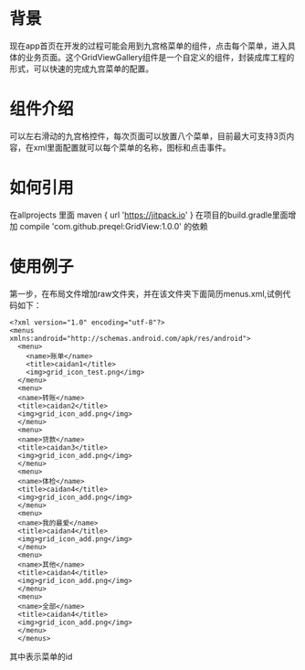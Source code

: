 # 背景
现在app首页在开发的过程可能会用到九宫格菜单的组件，点击每个菜单，进入具体的业务页面。这个GridViewGallery组件是一个自定义的组件，封装成库工程的形式，可以快速的完成九宫菜单的配置。
# 组件介绍
可以左右滑动的九宫格控件，每次页面可以放置八个菜单，目前最大可支持3页内容，在xml里面配置就可以每个菜单的名称，图标和点击事件。
# 如何引用
在allprojects 里面 maven { url 'https://jitpack.io' }
在项目的build.gradle里面增加 compile 'com.github.preqel:GridView:1.0.0' 的依赖
# 使用例子
第一步，在布局文件增加raw文件夹，并在该文件夹下面简历menus.xml,试例代码如下：
```
<?xml version="1.0" encoding="utf-8"?>
<menus    xmlns:android="http://schemas.android.com/apk/res/android">    
  <menu>   
    <name>账单</name>            
    <title>caidan1</title>        
    <img>grid_icon_test.png</img>    
  </menu>    
  <menu>      
  <name>转账</name>        
  <title>caidan2</title>       
  <img>grid_icon_add.png</img>    
  </menu>    
  <menu>        
  <name>贷款</name>       
  <title>caidan3</title>       
  <img>grid_icon_add.png</img>    
  </menu>   
  <menu>        
  <name>体检</name>       
  <title>caidan4</title>       
  <img>grid_icon_add.png</img>   
  </menu>  
  <menu>       
  <name>我的最爱</name>      
  <title>caidan4</title>       
  <img>grid_icon_add.png</img>    
  </menu>  
  <menu>       
  <name>其他</name>      
  <title>caidan4</title>        
  <img>grid_icon_add.png</img>   
  </menu>  
  <menu>        
  <name>全部</name>       
  <title>caidan4</title>       
  <img>grid_icon_add.png</img>    
  </menu>
  </menus>
```
其中<name>表示菜单的id
  <title>表示菜单下方的标题显示文字
    <img>表示菜单的图标，本地文件的路径，非常简单！
    <url>用来标识点击事件的tag
    
第二步，代码里面动态设置xml文件（重要）
    
     gridViewGallery = (GridViewGallery) findViewById(R.id.gridviewgallery);   //获得组件
     gridViewGallery.setDateSource(new DefaultPullCustMenu(this,R.raw.menus));  //设置数据源
     
第三步，设置点击事件（非必须）
     
     gridViewGallery.setOnItemClickListener(new GridViewGallery.OnItemClickListener() {
            @Override
            public void onItemClick(AdapterView<?> parent, View view, int position, long id, String url) {
                 //可以根据url标识去做相应的处理
            }
        });
完毕。

# 更新日志

20170301初步编码

20171001改造成library库，方便引用
